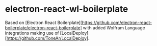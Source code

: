 # electron-react-wl-boilerplate

Based on [Electron React Boilerplate][https://github.com/electron-react-boilerplate/electron-react-boilerplate] with added Wolfram Language integrations making use of [LocalDeploy][https://github.com/ToneAr/LocalDeploy].

